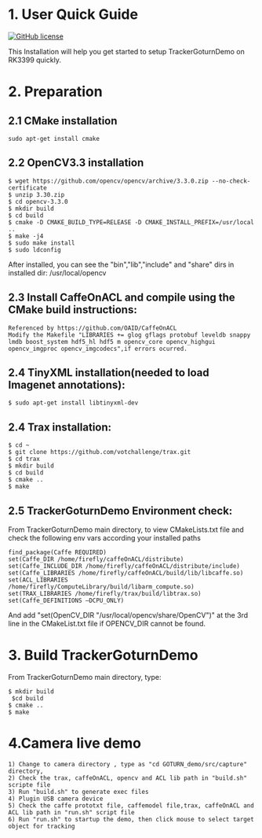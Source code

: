 # 1. User Quick Guide
[![GitHub license](http://dmlc.github.io/img/apache2.svg)](./LICENSE)

This Installation will help you get started to setup TrackerGoturnDemo on RK3399 quickly.

# 2. Preparation
## 2.1 CMake installation
	sudo apt-get install cmake

## 2.2 OpenCV3.3 installation

	$ wget https://github.com/opencv/opencv/archive/3.3.0.zip --no-check-certificate
  	$ unzip 3.30.zip
  	$ cd opencv-3.3.0
  	$ mkdir build
  	$ cd build
  	$ cmake -D CMAKE_BUILD_TYPE=RELEASE -D CMAKE_INSTALL_PREFIX=/usr/local ..
  	$ make -j4
 	$ sudo make install
  	$ sudo ldconfig
  
  After installed, you can see the "bin","lib","include" and "share" dirs in installed dir: /usr/local/opencv

## 2.3 Install CaffeOnACL and compile using the CMake build instructions:
  	Referenced by https://github.com/OAID/CaffeOnACL
  	Modify the Makefile "LIBRARIES += glog gflags protobuf leveldb snappy lmdb boost_system hdf5_hl hdf5 m opencv_core opencv_highgui opencv_imgproc opencv_imgcodecs",if errors ocurred.

## 2.4 TinyXML installation(needed to load Imagenet annotations):
	$ sudo apt-get install libtinyxml-dev 

## 2.4 Trax installation:
	$ cd ~
	$ git clone https://github.com/votchallenge/trax.git
	$ cd trax
	$ mkdir build
	$ cd build
	$ cmake ..
	$ make

## 2.5 TrackerGoturnDemo Environment check:
  From TrackerGoturnDemo main directory, to view CMakeLists.txt file and check the following env vars according your installed paths

  ```
  find_package(Caffe REQUIRED)
  set(Caffe_DIR /home/firefly/caffeOnACL/distribute)
  set(Caffe_INCLUDE_DIR /home/firefly/caffeOnACL/distribute/include)
  set(Caffe_LIBRARIES /home/firefly/caffeOnACL/build/lib/libcaffe.so)
  set(ACL_LIBRARIES /home/firefly/ComputeLibrary/build/libarm_compute.so)
  set(TRAX_LIBRARIES /home/firefly/trax/build/libtrax.so)
  set(Caffe_DEFINITIONS –DCPU_ONLY)

  ```
  And add "set(OpenCV_DIR "/usr/local/opencv/share/OpenCV")" at the 3rd line in the CMakeList.txt file if OPENCV_DIR cannot be found.

# 3. Build TrackerGoturnDemo
  From TrackerGoturnDemo main directory, type:

  ```
  $ mkdir build
  $cd build
  $ cmake ..
  $ make
  ```
  
# 4.Camera live demo 
```
1) Change to camera directory , type as "cd GOTURN_demo/src/capture" directory, 
2) Check the trax, caffeOnACL, opencv and ACL lib path in "build.sh" scripte file
3) Run "build.sh" to generate exec files
4) Plugin USB camera device
5) Check the caffe prototxt file, caffemodel file,trax, caffeOnACL and ACL lib path in "run.sh" script file
6) Run "run.sh" to startup the demo, then click mouse to select target object for tracking
```
